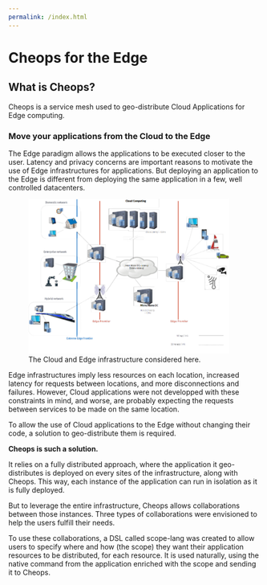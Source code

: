 ```yaml
---
permalink: /index.html
---
```



# Cheops for the Edge

## What is Cheops?

Cheops is a service mesh used to geo-distribute Cloud Applications for
Edge computing.



### Move your applications from the Cloud to the Edge


The Edge paradigm allows the applications to be executed closer to the
user.  Latency and privacy concerns are important reasons to motivate
the use of Edge infrastructures for applications.  But deploying an
application to the Edge is different from deploying the same
application in a few, well controlled datacenters.

<figure>
<img width="400" style="margin:auto" src="/assets/img/edge-infra.png">
  <figcaption>The Cloud and Edge infrastructure considered here.</figcaption>
</figure>


Edge infrastructures imply less resources on each location, increased
latency for requests between locations, and more disconnections and
failures.  However, Cloud applications were not developped with these
constraints in mind, and worse, are probably expecting the requests
between services to be made on the same location.


To allow the use of Cloud applications to the Edge without changing
their code, a solution to geo-distribute them is required.

**Cheops is such a solution.**

It relies on a fully distributed approach, where the application it
geo-distributes is deployed on every sites of the infrastructure,
along with Cheops.  This way, each instance of the application can run
in isolation as it is fully deployed.

But to leverage the entire infrastructure, Cheops allows
collaborations between those instances. Three types of collaborations
were envisioned to help the users fulfill their needs.

To use these collaborations, a DSL called scope-lang was created to
allow users to specify where and how (the scope) they want their
application resources to be distributed, for each resource.  It is
used naturally, using the native command from the application enriched
with the scope and sending it to Cheops.
